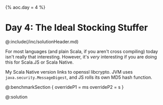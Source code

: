 {% aoc.day = 4 %}

# Day 4: The Ideal Stocking Stuffer

@:include(/inc/solutionHeader.md)

For most languages (and plain Scala, if you aren't cross compiling) today isn't really that interesting.
However, it's _very_ interesting if you are doing this for Scala.JS or Scala Native.

My Scala Native version links to openssl libcrypto. JVM uses `java.security.MessageDigest`,
and JS rolls its own MD5 hash function.

@:benchmarkSection {
    overrideP1 = ms
    overrideP2 = s
}

@:solution